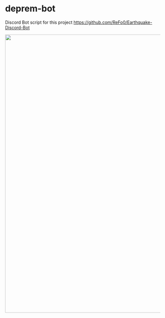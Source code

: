 # deprem-bot

Discord Bot script for this project https://github.com/ReFo0/Earthquake-Discord-Bot

<img width=900 src="https://github.com/ReFo0/deprem-bot/blob/ReFo/Ekran%20g%C3%B6r%C3%BCnt%C3%BCs%C3%BC%202023-08-04%20144325.png">
